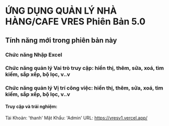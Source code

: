 # ỨNG DỤNG QUẢN LÝ NHÀ HÀNG/CAFE VRES Phiên Bản 5.0 
## Tính năng mới trong phiên bản này

### Chức năng Nhập Excel

### Chức năng quản lý Vai trò truy cập: hiển thị, thêm, sửa, xoá, tìm kiếm, sắp xếp, bộ lọc, v..v

### Chức năng quản lý Vị trí công việc: hiển thị, thêm, sửa, xoá, tìm kiếm, sắp xếp, bộ lọc, v..v

#### Truy cập và trải nghiệm: 
Tài Khoản: 'thanh'
Mật Khẩu: 'Admin'
URL: https://vresv1.vercel.app/
